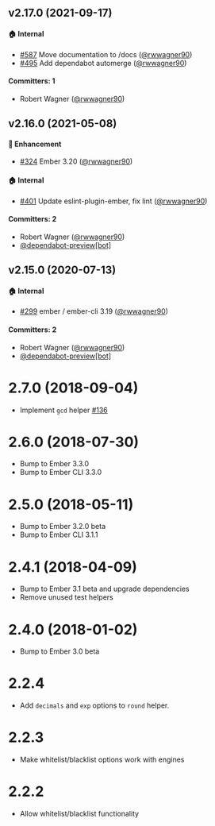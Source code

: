 ## v2.17.0 (2021-09-17)

#### :house: Internal
* [#587](https://github.com/shipshapecode/ember-math-helpers/pull/587) Move documentation to /docs ([@rwwagner90](https://github.com/rwwagner90))
* [#495](https://github.com/shipshapecode/ember-math-helpers/pull/495) Add dependabot automerge ([@rwwagner90](https://github.com/rwwagner90))

#### Committers: 1
- Robert Wagner ([@rwwagner90](https://github.com/rwwagner90))

## v2.16.0 (2021-05-08)

#### :rocket: Enhancement
* [#324](https://github.com/shipshapecode/ember-math-helpers/pull/324) Ember 3.20 ([@rwwagner90](https://github.com/rwwagner90))

#### :house: Internal
* [#401](https://github.com/shipshapecode/ember-math-helpers/pull/401) Update eslint-plugin-ember, fix lint ([@rwwagner90](https://github.com/rwwagner90))

#### Committers: 2
- Robert Wagner ([@rwwagner90](https://github.com/rwwagner90))
- [@dependabot-preview[bot]](https://github.com/apps/dependabot-preview)

## v2.15.0 (2020-07-13)

#### :house: Internal
* [#299](https://github.com/shipshapecode/ember-math-helpers/pull/299) ember / ember-cli 3.19 ([@rwwagner90](https://github.com/rwwagner90))

#### Committers: 2
- Robert Wagner ([@rwwagner90](https://github.com/rwwagner90))
- [@dependabot-preview[bot]](https://github.com/apps/dependabot-preview)

# 2.7.0 (2018-09-04)
* Implement `gcd` helper [#136](https://github.com/shipshapecode/ember-math-helpers/pull/136)

# 2.6.0 (2018-07-30)
* Bump to Ember 3.3.0
* Bump to Ember CLI 3.3.0

# 2.5.0 (2018-05-11)
* Bump to Ember 3.2.0 beta
* Bump to Ember CLI 3.1.1

# 2.4.1 (2018-04-09)
* Bump to Ember 3.1 beta and upgrade dependencies
* Remove unused test helpers 

# 2.4.0 (2018-01-02)
* Bump to Ember 3.0 beta

# 2.2.4
* Add `decimals` and `exp` options to `round` helper.

# 2.2.3
* Make whitelist/blacklist options work with engines

# 2.2.2
* Allow whitelist/blacklist functionality
